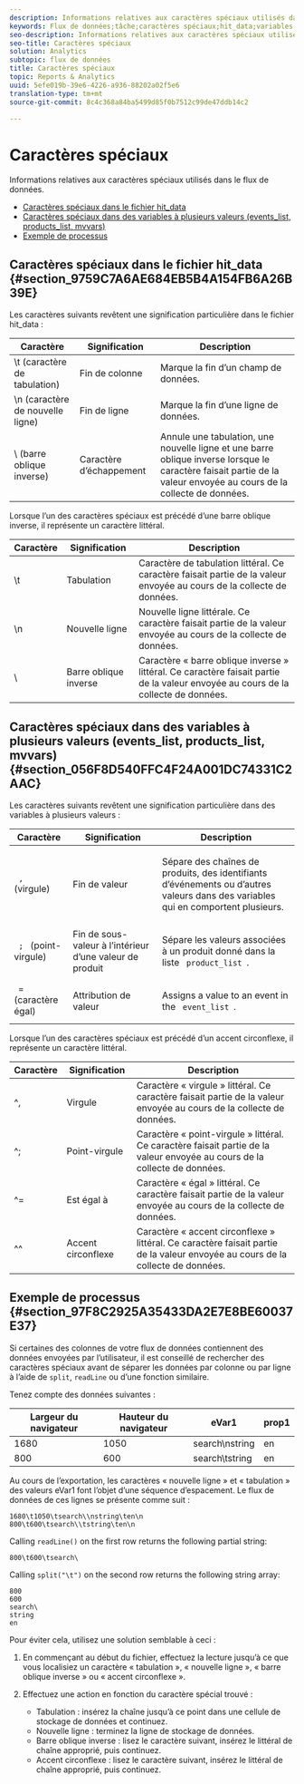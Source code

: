 ```yaml
---
description: Informations relatives aux caractères spéciaux utilisés dans le flux de données.
keywords: Flux de données;tâche;caractères spéciaux;hit_data;variables à plusieurs valeurs;events_list;products_list;mvvars
seo-description: Informations relatives aux caractères spéciaux utilisés dans le flux de données.
seo-title: Caractères spéciaux
solution: Analytics
subtopic: flux de données
title: Caractères spéciaux
topic: Reports & Analytics
uuid: 5efe019b-39e6-4226-a936-88202a02f5e6
translation-type: tm+mt
source-git-commit: 8c4c368a84ba5499d85f0b7512c99de47ddb14c2

---
```



# Caractères spéciaux

Informations relatives aux caractères spéciaux utilisés dans le flux de données.

* [Caractères spéciaux dans le fichier hit_data](/help/export/analytics-data-feed/c-df-contents/datafeeds-spec-chars.md#section_9759C7A6AE684EB5B4A154FB6A26B39E)
* [Caractères spéciaux dans des variables à plusieurs valeurs (events_list, products_list, mvvars)](/help/export/analytics-data-feed/c-df-contents/datafeeds-spec-chars.md#section_056F8D540FFC4F24A001DC74331C2AAC)
* [Exemple de processus](/help/export/analytics-data-feed/c-df-contents/datafeeds-spec-chars.md#section_97F8C2925A35433DA2E7E8BE60037E37)

## Caractères spéciaux dans le fichier hit_data {#section_9759C7A6AE684EB5B4A154FB6A26B39E}

Les caractères suivants revêtent une signification particulière dans le fichier hit_data :

| Caractère | Signification | Description |
|--- |--- |--- |
| \t (caractère de tabulation) | Fin de colonne | Marque la fin d’un champ de données. |
| \n (caractère de nouvelle ligne) | Fin de ligne | Marque la fin d’une ligne de données. |
| \  (barre oblique inverse) | Caractère d’échappement | Annule une tabulation, une nouvelle ligne et une barre oblique inverse lorsque le caractère faisait partie de la valeur envoyée au cours de la collecte de données. |

Lorsque l’un des caractères spéciaux est précédé d’une barre oblique inverse, il représente un caractère littéral.

| Caractère | Signification | Description |
|--- |--- |--- |
| \\t | Tabulation | Caractère de tabulation littéral. Ce caractère faisait partie de la valeur envoyée au cours de la collecte de données. |
| \\n | Nouvelle ligne | Nouvelle ligne littérale. Ce caractère faisait partie de la valeur envoyée au cours de la collecte de données. |
| \\ | Barre oblique inverse | Caractère « barre oblique inverse » littéral. Ce caractère faisait partie de la valeur envoyée au cours de la collecte de données. |

## Caractères spéciaux dans des variables à plusieurs valeurs (events_list, products_list, mvvars) {#section_056F8D540FFC4F24A001DC74331C2AAC}

Les caractères suivants revêtent une signification particulière dans des variables à plusieurs valeurs :

<table id="table_FDA13DE05A784ED4972C2955BD2642C7"> 
 <thead> 
  <tr> 
   <th colname="col1" class="entry"> Caractère </th> 
   <th colname="col02" class="entry"> Signification </th> 
   <th colname="col2" class="entry"> Description </th> 
  </tr> 
 </thead>
 <tbody> 
  <tr> 
   <td colname="col1"> <code> , </code> (virgule) </td> 
   <td colname="col02"> Fin de valeur </td> 
   <td colname="col2"> <p>Sépare des chaînes de produits, des identifiants d’événements ou d’autres valeurs dans des variables qui en comportent plusieurs. </p> </td> 
  </tr> 
  <tr> 
   <td colname="col1"> <code> ; </code> (point-virgule) </td> 
   <td colname="col02"> Fin de sous-valeur à l’intérieur d’une valeur de produit </td> 
   <td colname="col2"> <p>Sépare les valeurs associées à un produit donné dans la liste <code> product_list </code>. </p> </td> 
  </tr> 
  <tr> 
   <td colname="col1"> <code> = </code> (caractère égal) </td> 
   <td colname="col02"> Attribution de valeur </td> 
   <td colname="col2"> <p>Assigns a value to an event in the <code> event_list </code>. </p> </td> 
  </tr> 
 </tbody> 
</table>

Lorsque l’un des caractères spéciaux est précédé d’un accent circonflexe, il représente un caractère littéral.

| Caractère | Signification | Description |
|--- |--- |--- |
| ^, | Virgule | Caractère « virgule » littéral. Ce caractère faisait partie de la valeur envoyée au cours de la collecte de données. |
| ^; | Point-virgule | Caractère « point-virgule » littéral. Ce caractère faisait partie de la valeur envoyée au cours de la collecte de données. |
| ^= | Est égal à | Caractère « égal » littéral. Ce caractère faisait partie de la valeur envoyée au cours de la collecte de données. |
| ^^ | Accent circonflexe | Caractère « accent circonflexe » littéral. Ce caractère faisait partie de la valeur envoyée au cours de la collecte de données. |

## Exemple de processus {#section_97F8C2925A35433DA2E7E8BE60037E37}

Si certaines des colonnes de votre flux de données contiennent des données envoyées par l’utilisateur, il est conseillé de rechercher des caractères spéciaux avant de séparer les données par colonne ou par ligne à l’aide de `split`, `readLine` ou d’une fonction similaire.

Tenez compte des données suivantes :

| Largeur du navigateur | Hauteur du navigateur | eVar1 | prop1 |
|---|---|---|---|
| 1680 | 1050 | search\nstring | en |
| 800 | 600 | search\tstring | en |

Au cours de l’exportation, les caractères « nouvelle ligne » et « tabulation » des valeurs eVar1 font l’objet d’une séquence d’espacement. Le flux de données de ces lignes se présente comme suit :

```
1680\t1050\tsearch\\nstring\ten\n 
800\t600\tsearch\\tstring\ten\n
```

Calling `readLine()` on the first row returns the following partial string:

```
800\t600\tsearch\
```

Calling `split("\t")` on the second row returns the following string array:

```
800 
600 
search\ 
string 
en
```

Pour éviter cela, utilisez une solution semblable à ceci :

1. En commençant au début du fichier, effectuez la lecture jusqu’à ce que vous localisiez un caractère « tabulation », « nouvelle ligne », « barre oblique inverse » ou « accent circonflexe ».
1. Effectuez une action en fonction du caractère spécial trouvé :

   * Tabulation : insérez la chaîne jusqu’à ce point dans une cellule de stockage de données et continuez.
   * Nouvelle ligne : terminez la ligne de stockage de données.
   * Barre oblique inverse : lisez le caractère suivant, insérez le littéral de chaîne approprié, puis continuez.
   * Accent circonflexe : lisez le caractère suivant, insérez le littéral de chaîne approprié, puis continuez.

